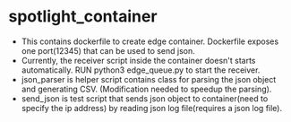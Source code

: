 # spotlight_container
* This contains dockerfile to create edge container. Dockerfile exposes one port(12345) that can be used to send json. <br /> 
* Currently, the receiver script inside the container doesn't starts automatically. RUN python3 edge_queue.py to start the receiver. <br /> 
* json_parser is helper script contains class for parsing the json object and generating CSV. (Modification needed to speedup the parsing).<br /> 
* send_json is test script that sends json object to container(need to specify the ip address) by reading json log file(requires a json log file).
